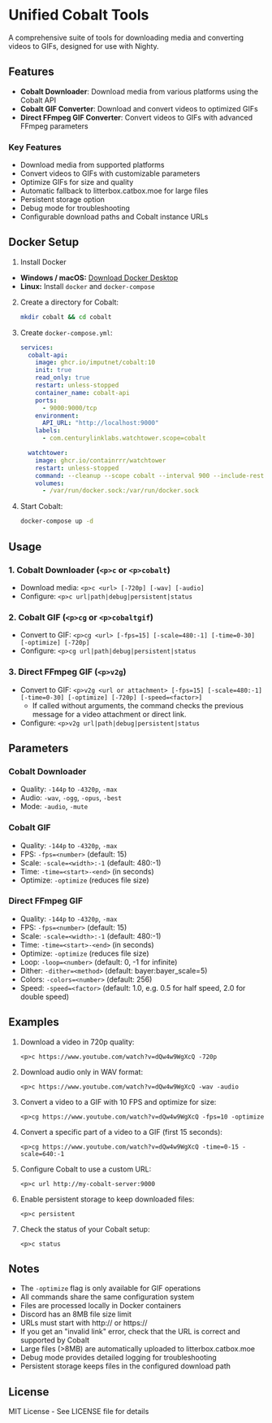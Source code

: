 # Unified Cobalt Tools

A comprehensive suite of tools for downloading media and converting videos to GIFs, designed for use with Nighty.

## Features

- **Cobalt Downloader**: Download media from various platforms using the Cobalt API
- **Cobalt GIF Converter**: Download and convert videos to optimized GIFs
- **Direct FFmpeg GIF Converter**: Convert videos to GIFs with advanced FFmpeg parameters

### Key Features
- Download media from supported platforms
- Convert videos to GIFs with customizable parameters
- Optimize GIFs for size and quality
- Automatic fallback to litterbox.catbox.moe for large files
- Persistent storage option
- Debug mode for troubleshooting
- Configurable download paths and Cobalt instance URLs

## Docker Setup

1. Install Docker

- **Windows / macOS:** [Download Docker Desktop](https://www.docker.com/products/docker-desktop)
- **Linux:** Install `docker` and `docker-compose`
  
2. Create a directory for Cobalt:
   ```bash
   mkdir cobalt && cd cobalt
   ```

3. Create `docker-compose.yml`:
   ```yaml
   services:
     cobalt-api:
       image: ghcr.io/imputnet/cobalt:10
       init: true
       read_only: true
       restart: unless-stopped
       container_name: cobalt-api
       ports:
         - 9000:9000/tcp
       environment:
         API_URL: "http://localhost:9000"
       labels:
         - com.centurylinklabs.watchtower.scope=cobalt

     watchtower:
       image: ghcr.io/containrrr/watchtower
       restart: unless-stopped
       command: --cleanup --scope cobalt --interval 900 --include-restarting
       volumes:
         - /var/run/docker.sock:/var/run/docker.sock
   ```

4. Start Cobalt:
   ```bash
   docker-compose up -d
   ```

## Usage

### 1. Cobalt Downloader (`<p>c` or `<p>cobalt`)
 - Download media: `<p>c <url> [-720p] [-wav] [-audio]`
- Configure: `<p>c url|path|debug|persistent|status`

### 2. Cobalt GIF (`<p>cg` or `<p>cobaltgif`)
 - Convert to GIF: `<p>cg <url> [-fps=15] [-scale=480:-1] [-time=0-30] [-optimize] [-720p]`
- Configure: `<p>cg url|path|debug|persistent|status`

### 3. Direct FFmpeg GIF (`<p>v2g`)
 - Convert to GIF: `<p>v2g <url or attachment> [-fps=15] [-scale=480:-1] [-time=0-30] [-optimize] [-720p] [-speed=<factor>]`
   - If called without arguments, the command checks the previous message for a video attachment or direct link.
 - Configure: `<p>v2g url|path|debug|persistent|status`

## Parameters

### Cobalt Downloader
 - Quality: `-144p` to `-4320p`, `-max`
 - Audio: `-wav`, `-ogg`, `-opus`, `-best`
 - Mode: `-audio`, `-mute`

### Cobalt GIF
 - Quality: `-144p` to `-4320p`, `-max`
 - FPS: `-fps=<number>` (default: 15)
 - Scale: `-scale=<width>:-1` (default: 480:-1)
 - Time: `-time=<start>-<end>` (in seconds)
 - Optimize: `-optimize` (reduces file size)

### Direct FFmpeg GIF
 - Quality: `-144p` to `-4320p`, `-max`
 - FPS: `-fps=<number>` (default: 15)
 - Scale: `-scale=<width>:-1` (default: 480:-1)
 - Time: `-time=<start>-<end>` (in seconds)
 - Optimize: `-optimize` (reduces file size)
 - Loop: `-loop=<number>` (default: 0, -1 for infinite)
 - Dither: `-dither=<method>` (default: bayer:bayer_scale=5)
 - Colors: `-colors=<number>` (default: 256)
 - Speed: `-speed=<factor>` (default: 1.0, e.g. 0.5 for half speed, 2.0 for double speed)

## Examples

1. Download a video in 720p quality:
   ```
   <p>c https://www.youtube.com/watch?v=dQw4w9WgXcQ -720p
   ```

2. Download audio only in WAV format:
   ```
   <p>c https://www.youtube.com/watch?v=dQw4w9WgXcQ -wav -audio
   ```

3. Convert a video to a GIF with 10 FPS and optimize for size:
   ```
   <p>cg https://www.youtube.com/watch?v=dQw4w9WgXcQ -fps=10 -optimize
   ```

4. Convert a specific part of a video to a GIF (first 15 seconds):
   ```
   <p>cg https://www.youtube.com/watch?v=dQw4w9WgXcQ -time=0-15 -scale=640:-1
   ```

5. Configure Cobalt to use a custom URL:
   ```
   <p>c url http://my-cobalt-server:9000
   ```

6. Enable persistent storage to keep downloaded files:
   ```
   <p>c persistent
   ```

7. Check the status of your Cobalt setup:
   ```
   <p>c status
   ```

## Notes

 - The `-optimize` flag is only available for GIF operations
- All commands share the same configuration system
- Files are processed locally in Docker containers
- Discord has an 8MB file size limit
- URLs must start with http:// or https://
- If you get an "invalid link" error, check that the URL is correct and supported by Cobalt
- Large files (>8MB) are automatically uploaded to litterbox.catbox.moe
- Debug mode provides detailed logging for troubleshooting
- Persistent storage keeps files in the configured download path

## License

MIT License - See LICENSE file for details 
